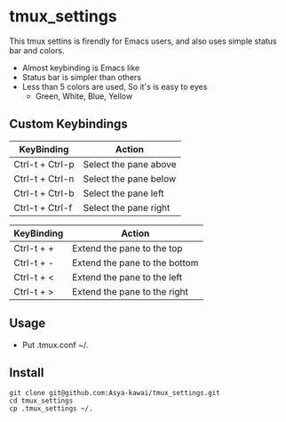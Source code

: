 # tmux_settings
This tmux settins is firendly for Emacs users,
and also uses simple status bar and colors.

* Almost keybinding is Emacs like
* Status bar is simpler than others
* Less than 5 colors are used, So it's is easy to eyes
  * Green, White, Blue, Yellow
  
## Custom Keybindings

| KeyBinding | Action |
----|---- 
| Ctrl-t + Ctrl-p | Select the pane above |
| Ctrl-t + Ctrl-n | Select the pane below |
| Ctrl-t + Ctrl-b | Select the pane left |
| Ctrl-t + Ctrl-f | Select the pane right |

| KeyBinding | Action |
----|---- 
| Ctrl-t + + | Extend the pane to the top |
| Ctrl-t + - | Extend the pane to the bottom |
| Ctrl-t + < | Extend the pane to the left |
| Ctrl-t + > | Extend the pane to the right |

## Usage

* Put .tmux.conf ~/.

## Install

```
git clone git@github.com:Asya-kawai/tmux_settings.git
cd tmux_settings
cp .tmux_settings ~/.
```
